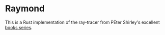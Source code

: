 # Raymond

This is a Rust implementation of the ray-tracer from PEter Shirley's excellent [books series](https://github.com/RayTracing/raytracing.github.io).
